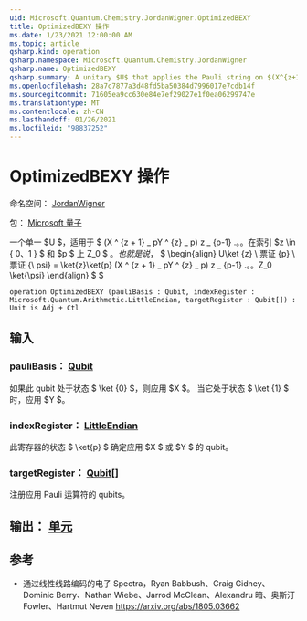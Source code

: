 ```yaml
---
uid: Microsoft.Quantum.Chemistry.JordanWigner.OptimizedBEXY
title: OptimizedBEXY 操作
ms.date: 1/23/2021 12:00:00 AM
ms.topic: article
qsharp.kind: operation
qsharp.namespace: Microsoft.Quantum.Chemistry.JordanWigner
qsharp.name: OptimizedBEXY
qsharp.summary: A unitary $U$ that applies the Pauli string on $(X^{z+1}\_pY^{z}\_p)Z\_{p-1}...Z_0$ on qubits $0..p$ conditioned on an index $z\in\{0,1\}$ and $p$. That is, $$ \begin{align} U\ket{z}\ket{p}\ket{\psi} = \ket{z}\ket{p}(X^{z+1}\_pY^{z}\_p)Z\_{p-1}...Z_0\ket{\psi} \end{align} $$
ms.openlocfilehash: 28a7c7877a3d48fd5ba50384d7996017e7cdb14f
ms.sourcegitcommit: 71605ea9cc630e84e7ef29027e1f0ea06299747e
ms.translationtype: MT
ms.contentlocale: zh-CN
ms.lasthandoff: 01/26/2021
ms.locfileid: "98837252"
---
```

# <a name="optimizedbexy-operation"></a>OptimizedBEXY 操作

命名空间： [JordanWigner](xref:Microsoft.Quantum.Chemistry.JordanWigner)

包： [Microsoft 量子](https://nuget.org/packages/Microsoft.Quantum.Chemistry)


一个单一 $U $，适用于 $ (X ^ {z + 1} \_ pY ^ {z} \_ p) z \_ {p-1} .。。在索引 $z \in \{ 0、1 \} $ 和 $p $ 上 Z_0 $ $。 也就是说，$ $ \begin{align} U\ket {z} \ 票证 {p} \ 票证 {\ psi} = \ket{z}\ket{p} (X ^ {z + 1} \_ pY ^ {z} \_ p) z \_ {p-1} .。。Z_0 \ket{\psi} \end{align} $ $

```qsharp
operation OptimizedBEXY (pauliBasis : Qubit, indexRegister : Microsoft.Quantum.Arithmetic.LittleEndian, targetRegister : Qubit[]) : Unit is Adj + Ctl
```


## <a name="input"></a>输入

### <a name="paulibasis--qubit"></a>pauliBasis： [Qubit](xref:microsoft.quantum.lang-ref.qubit)

如果此 qubit 处于状态 $ \ket {0} $，则应用 $X $。 当它处于状态 $ \ket {1} $ 时，应用 $Y $。


### <a name="indexregister--littleendian"></a>indexRegister： [LittleEndian](xref:Microsoft.Quantum.Arithmetic.LittleEndian)

此寄存器的状态 $ \ket{p} $ 确定应用 $X $ 或 $Y $ 的 qubit。


### <a name="targetregister--qubit"></a>targetRegister： [Qubit](xref:microsoft.quantum.lang-ref.qubit)[]

注册应用 Pauli 运算符的 qubits。



## <a name="output--unit"></a>输出： [单元](xref:microsoft.quantum.lang-ref.unit)



## <a name="references"></a>参考

- 通过线性线路编码的电子 Spectra，Ryan Babbush、Craig Gidney、Dominic Berry、Nathan Wiebe、Jarrod McClean、Alexandru 暗、奥斯汀 Fowler、Hartmut Neven https://arxiv.org/abs/1805.03662